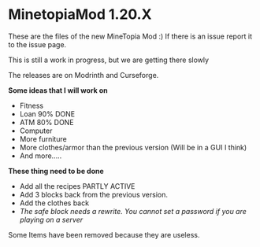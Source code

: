 # MinetopiaMod 1.20.X
These are the files of the new MineTopia Mod :)
If there is an issue report it to the issue page.

This is still a work in progress, but we are getting there slowly

The releases are on Modrinth and Curseforge.

**Some ideas that I will work on**
<!-- TOC -->
* Fitness
* Loan 90% DONE
* ATM  80% DONE
* Computer
* More furniture
* More clothes/armor than the previous version (Will be in a GUI I think)
* And more.....
<!-- TOC -->

**These thing need to be done**
<!-- TOC -->
* Add all the recipes PARTLY ACTIVE
* Add 3 blocks back from the previous version.
* Add the clothes back
* _The safe block needs a rewrite. You cannot set a password if you are playing on a server_
<!-- TOC -->
Some Items have been removed because they are useless.

